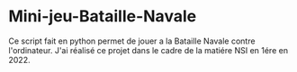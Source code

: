 # Mini-jeu-Bataille-Navale
Ce script fait en python permet de jouer a la Bataille Navale contre l'ordinateur. J'ai réalisé ce projet dans le cadre de la matiére NSI en 1ére en 2022.
